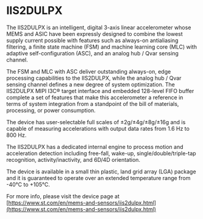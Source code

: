 # IIS2DULPX

The IIS2DULPX is an intelligent, digital 3-axis linear accelerometer whose MEMS and ASIC have been expressly designed to combine the lowest supply current
possible with features such as always-on antialiasing filtering, a finite state machine (FSM) and machine learning core (MLC) with adaptive self-configuration (ASC), and
an analog hub / Qvar sensing channel.

The FSM and MLC with ASC deliver outstanding always-on, edge processing capabilities to the IIS2DULPX, while the analog hub / Qvar sensing channel defines a new degree of system optimization. The IIS2DULPX MIPI I3C® target interface and embedded 128-level FIFO buffer complete a set of features that make this
accelerometer a reference in terms of system integration from a standpoint of the bill of materials, processing, or power consumption.

The device has user-selectable full scales of ±2g/±4g/±8g/±16g and is capable of measuring accelerations with output data rates from 1.6 Hz to 800 Hz.

The IIS2DULPX has a dedicated internal engine to process motion and acceleration detection including free-fall, wake-up, single/double/triple-tap recognition, activity/inactivity, and 6D/4D orientation.

The device is available in a small thin plastic, land grid array (LGA) package and it is guaranteed to operate over an extended temperature range from -40°C to +105°C.

For more info, please visit the device page at [https://www.st.com/en/mems-and-sensors/iis2dulpx.html](https://www.st.com/en/mems-and-sensors/iis2dulpx.html)

